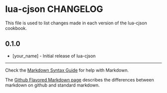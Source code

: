 lua-cjson CHANGELOG
===================

This file is used to list changes made in each version of the lua-cjson cookbook.

0.1.0
-----
- [your_name] - Initial release of lua-cjson

- - -
Check the [Markdown Syntax Guide](http://daringfireball.net/projects/markdown/syntax) for help with Markdown.

The [Github Flavored Markdown page](http://github.github.com/github-flavored-markdown/) describes the differences between markdown on github and standard markdown.
